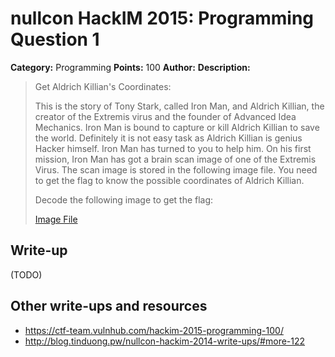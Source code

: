 # nullcon HackIM 2015: Programming Question 1

**Category:** Programming
**Points:** 100
**Author:**
**Description:**

>Get Aldrich Killian's Coordinates:
>
>This is the story of Tony Stark, called Iron Man, and Aldrich Killian, the creator of the Extremis virus and the founder of Advanced Idea Mechanics. Iron Man is bound to capture or kill Aldrich Killian to save the world. Definitely it is not easy task as Aldrich Killian is genius Hacker himself. Iron Man has turned to you to help him. On his first mission, Iron Man has got a brain scan image of one of the Extremis Virus. The scan image is stored in the following image file. You need to get the flag to know the possible coordinates of Aldrich Killian.
>
>Decode the following image to get the flag:
>
>	[Image File](image1.png)

## Write-up

(TODO)

## Other write-ups and resources

* <https://ctf-team.vulnhub.com/hackim-2015-programming-100/>
* <http://blog.tinduong.pw/nullcon-hackim-2014-write-ups/#more-122>
